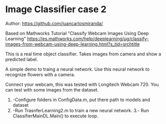 # Image Classifier case 2
Author: https://github.com/juancarlosmiranda/

Based on Mathworks Tutorial "Classify Webcam Images Using Deep Learning"
https://es.mathworks.com/help/deeplearning/ug/classify-images-from-webcam-using-deep-learning.html?s_tid=srchtitle

This is a real time object classifier.
Takes images from camera and show a predicted label.

A simple demo to traing a neural network.
Use this neural network to recognize flowers with a camera.

Connect your webcam, this was tested with Longitech Webcam 720.
You can test with some images from the dataset.

1. -Configure folders in ConfigData.m, put there path to models and dataset
2. -Run TrasnferLearning2.m to train a new neural network.
3.- Run ClassifierMainDL.Main() to execute loop.


